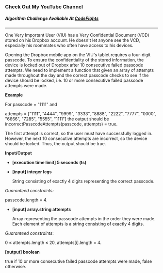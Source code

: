 ### Check Out My [YouTube Channel](https://www.YouTube.com/CodingTutorials360)

##### Algorithm Challenge Available At [CodeFights](https://codefights.com/company-challenges/dropbox/ffibMFaS7mzKZkAE3)
---

One Very Important  User (VIU) has a Very Confidential  Document (VCD) stored on
his Dropbox account. He doesn't let anyone see the VCD, especially his roommates
who often have access to his devices.

Opening  the Dropbox  mobile  app  on the  VIU's  tablet  requires a  four-digit
passcode. To ensure the confidentiality of the stored information, the device is
locked out of Dropbox after 10  consecutive failed passcode attempts. We need to
implement a function that given an array of attempts made throughout the day and
the correct passcode  checks to see if  the device should be locked,  i.e. 10 or
more consecutive failed passcode attempts were made.


**Example**

For
passcode = "1111" and

attempts = ["1111", "4444",
            "9999", "3333",
            "8888", "2222",
            "7777", "0000",
            "6666", "7285",
            "5555", "1111"]
            the output should be
incorrectPasscodeAttempts(passcode, attempts) = true.

The first attempt is correct, so the user must have successfully logged in. However, the next 10 consecutive attempts are incorrect, so the device should be locked. Thus, the output should be true.

**Input/Output**

- **[execution time limit] 5 seconds (ts)**
- **[input] integer legs**

    String consisting of exactly 4 digits representing the correct passcode.

*Guaranteed constraints:*

passcode.length = 4.

- **[input] array.string attempts**

   Array representing the passcode attempts in the order they were made. Each element of attempts is a string consisting of exactly 4 digits.

*Guaranteed constraints*:

0 ≤ attempts.length ≤ 20,
attempts[i].length = 4.

**[output] boolean** 

true if 10 or more consecutive failed passcode attempts were made, false otherwise.
